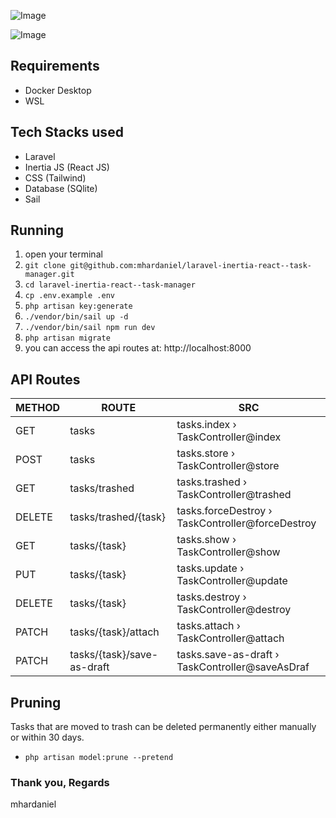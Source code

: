 ![Image](https://github.com/user-attachments/assets/d817f5c7-3368-4e50-acea-d01ab173d593)

![Image](https://github.com/user-attachments/assets/67598acc-bee1-4f0f-8bac-9cdd28b7f176)

## Requirements

-   Docker Desktop
-   WSL

## Tech Stacks used

-   Laravel
-   Inertia JS (React JS)
-   CSS (Tailwind)
-   Database (SQlite)
-   Sail

## Running

1. open your terminal
2. ```git clone git@github.com:mhardaniel/laravel-inertia-react--task-manager.git```
3. ```cd laravel-inertia-react--task-manager```
4. ```cp .env.example .env```
5. ```php artisan key:generate```
6. ```./vendor/bin/sail up -d```
7. ```./vendor/bin/sail npm run dev```
8. ```php artisan migrate```
9. you can access the api routes at: http://localhost:8000

## API Routes
|METHOD | ROUTE | SRC |
| --- | --- | --- |
|GET |tasks | tasks.index › TaskController@index
|POST      |      tasks | tasks.store › TaskController@store
|GET |        tasks/trashed | tasks.trashed › TaskController@trashed
|DELETE     |     tasks/trashed/{task} | tasks.forceDestroy › TaskController@forceDestroy
|GET|        tasks/{task} | tasks.show › TaskController@show
|PUT|       tasks/{task} | tasks.update › TaskController@update
|DELETE     |     tasks/{task} | tasks.destroy › TaskController@destroy
|PATCH      |     tasks/{task}/attach | tasks.attach › TaskController@attach
|PATCH    |       tasks/{task}/save-as-draft | tasks.save-as-draft › TaskController@saveAsDraf

## Pruning

Tasks that are moved to trash can be deleted permanently either manually or within 30
days.

-   ```php artisan model:prune --pretend```

### Thank you, Regards

mhardaniel
